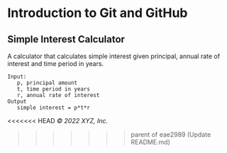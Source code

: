 # Introduction to Git and GitHub

## Simple Interest Calculator

A calculator that calculates simple interest given principal, annual rate of interest and time period in years.

```
Input:
   p, principal amount
   t, time period in years
   r, annual rate of interest
Output
   simple interest = p*t*r
```
<<<<<<< HEAD
_© 2022 XYZ, Inc._
>>>>>>> parent of eae2989 (Update README.md)
